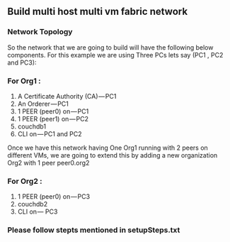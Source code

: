 ## Build multi host multi vm fabric network

### Network Topology

So the network that we are going to build will have the following below components. For this example we are using Three PCs lets say (PC1 , PC2 and PC3):

### For Org1 :

1. A Certificate Authority (CA) — PC1
2. An Orderer — PC1
3. 1 PEER (peer0) on — PC1
4. 1 PEER (peer1) on — PC2
5. couchdb1
6. CLI on — PC1 and PC2

Once we have this network having One Org1 running with 2 peers on different VMs, we are going to extend this by adding a new organization Org2 with 1 peer peer0.org2

### For Org2 :

1. 1 PEER (peer0) on — PC3
2. couchdb2
3. CLI on — PC3

### Please follow stepts mentioned in setupSteps.txt
